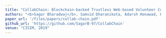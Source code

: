 ```yaml
---
title: "CollabChain: Blockchain-backed Trustless Web-based Volunteer Computing Platform"
authors: "<b>Sagar Bharadwaj</b>, Samvid Dharanikota, Adarsh Honawad, K Chandrasekaran"
paper_url: '/files/papers/collab-chain.pdf'
github_url: 'https://github.com/SagarB-97/CollabChain'
venue: "CISIM, 2019"
---
```

